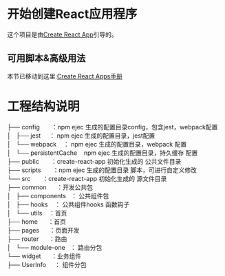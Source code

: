 # 开始创建React应用程序

这个项目是由[Create React App](https://github.com/facebook/create-react-app)引导的。

## 可用脚本&高级用法

本节已移动到这里:[Create React Apps手册](https://github.com/ahutCnRui/project-readme-file/blob/main/src/react-app-create.readme.md)

# 工程结构说明 
├── config      	 ：npm ejec 生成的配置目录config，包含jest，webpack配置  
│   ├── jest    	 ：   npm ejec 生成的配置目录，jest配置  
│   └── webpack    ：	  npm ejec 生成的配置目录，webpack 配置  
│       └── persistentCache    npm ejec 生成的配置目录，持久缓存 配置  
├── public      	 ：create-react-app 初始化生成的 公共文件目录  
├── scripts        ：npm ejec 生成的配置目录 脚本，可进行自定义修改  
└── src       ：create-react-app 初始化生成的 源文件目录  
    ├── common      ：开发公共包  
    │   ├── components   ：	公共组件包  
    │   ├── hooks   	  ：	公共组件hooks 函数钩子  
    │   └── utils    ：首页  
    ├── home      ：首页  
    ├── pages      ：页面开发  
    ├── router      ：路由  
    │   └── module-one   ：	路由分包  
    └── widget      ：业务组件  
        ├── UserInfo     ：	组件分包  
